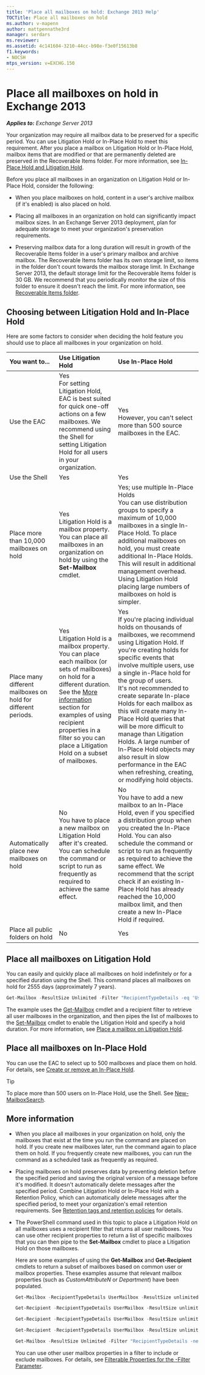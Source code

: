 ```yaml
---
title: 'Place all mailboxes on hold: Exchange 2013 Help'
TOCTitle: Place all mailboxes on hold
ms.author: v-mapenn
author: mattpennathe3rd
manager: serdars
ms.reviewer:
ms.assetid: 4c141604-3210-44cc-b98e-f3e0f15613b8
f1.keywords:
- NOCSH
mtps_version: v=EXCHG.150
---
```


# Place all mailboxes on hold in Exchange 2013

_**Applies to:** Exchange Server 2013_

Your organization may require all mailbox data to be preserved for a specific period. You can use Litigation Hold or In-Place Hold to meet this requirement. After you place a mailbox on Litigation Hold or In-Place Hold, mailbox items that are modified or that are permanently deleted are preserved in the Recoverable Items folder. For more information, see [In-Place Hold and Litigation Hold](in-place-and-litigation-holds-exchange-2013-help.md).

Before you place all mailboxes in an organization on Litigation Hold or In-Place Hold, consider the following:

- When you place mailboxes on hold, content in a user's archive mailbox (if it's enabled) is also placed on hold.

- Placing all mailboxes in an organization on hold can significantly impact mailbox sizes. In an Exchange Server 2013 deployment, plan for adequate storage to meet your organization's preservation requirements.

- Preserving mailbox data for a long duration will result in growth of the Recoverable Items folder in a user's primary mailbox and archive mailbox. The Recoverable Items folder has its own storage limit, so items in the folder don't count towards the mailbox storage limit. In Exchange Server 2013, the default storage limit for the Recoverable Items folder is 30 GB. We recommend that you periodically monitor the size of this folder to ensure it doesn't reach the limit. For more information, see [Recoverable Items folder](recoverable-items-folder-exchange-2013-help.md).

## Choosing between Litigation Hold and In-Place Hold

Here are some factors to consider when deciding the hold feature you should use to place all mailboxes in your organization on hold.

|**You want to...**|**Use Litigation Hold**|**Use In-Place Hold**|
|:-----|:-----|:-----|
|Use the EAC|Yes  <br/> For setting Litigation Hold, EAC is best suited for quick one-off actions on a few mailboxes. We recommend using the Shell for setting Litigation Hold for all users in your organization.|Yes  <br/> However, you can't select more than 500 source mailboxes in the EAC.|
|Use the Shell|Yes|Yes|
|Place more than 10,000 mailboxes on hold|Yes  <br/> Litigation Hold is a mailbox property. You can place all mailboxes in an organization on hold by using the **Set-Mailbox** cmdlet.|Yes; use multiple In-Place Holds  <br/> You can use distribution groups to specify a maximum of 10,000 mailboxes in a single In-Place Hold. To place additional mailboxes on hold, you must create additional In-Place Holds. This will result in additional management overhead. Using Litigation Hold placing large numbers of mailboxes on hold is simpler.|
|Place many different mailboxes on hold for different periods.|Yes  <br/> Litigation Hold is a mailbox property. You can place each mailbox (or sets of mailboxes) on hold for a different duration.  <br/> See the [More information](#more-information) section for examples of using recipient properties in a filter so you can place a Litigation Hold on a subset of mailboxes.|Yes  <br/> If you're placing individual holds on thousands of mailboxes, we recommend using Litigation Hold. If you're creating holds for specific events that involve multiple users, use a single in-Place hold for the group of users.  <br/> It's not recommended to create separate In-place Holds for each mailbox as this will create many In-Place Hold queries that will be more difficult to manage than Litigation Holds. A large number of In-Place Hold objects may also result in slow performance in the EAC when refreshing, creating, or modifying hold objects.|
|Automatically place new mailboxes on hold|No  <br/> You have to place a new mailbox on Litigation Hold after it's created. You can schedule the command or script to run as frequently as required to achieve the same effect.|No  <br/> You have to add a new mailbox to an In-Place Hold, even if you specified a distribution group when you created the In-Place Hold. You can also schedule the command or script to run as frequently as required to achieve the same effect. We recommend that the script check if an existing In-Place Hold has already reached the 10,000 mailbox limit, and then create a new In-Place Hold if required.|
|Place all public folders on hold|No|Yes|

## Place all mailboxes on Litigation Hold

You can easily and quickly place all mailboxes on hold indefinitely or for a specified duration using the Shell. This command places all mailboxes on hold for 2555 days (approximately 7 years).

```powershell
Get-Mailbox -ResultSize Unlimited -Filter "RecipientTypeDetails -eq 'UserMailbox'" | Set-Mailbox -LitigationHoldEnabled $true -LitigationHoldDuration 2555
```

The example uses the [Get-Mailbox](https://docs.microsoft.com/powershell/module/exchange/get-mailbox) cmdlet and a recipient filter to retrieve all user mailboxes in the organization, and then pipes the list of mailboxes to the [Set-Mailbox](https://docs.microsoft.com/powershell/module/exchange/set-mailbox) cmdlet to enable the Litigation Hold and specify a hold duration. For more information, see [Place a mailbox on Litigation Hold](place-a-mailbox-on-litigation-hold-exchange-2013-help.md).

## Place all mailboxes on In-Place Hold

You can use the EAC to select up to 500 mailboxes and place them on hold. For details, see [Create or remove an In-Place Hold](create-or-remove-in-place-holds-exchange-2013-help.md).

> [!TIP]
> To place more than 500 users on In-Place Hold, use the Shell. See [New-MailboxSearch](https://docs.microsoft.com/powershell/module/exchange/new-mailboxsearch).

## More information

- When you place all mailboxes in your organization on hold, only the mailboxes that exist at the time you run the command are placed on hold. If you create new mailboxes later, run the command again to place them on hold. If you frequently create new mailboxes, you can run the command as a scheduled task as frequently as required.

- Placing mailboxes on hold preserves data by preventing deletion before the specified period and saving the original version of a message before it's modified. It doesn't automatically delete messages after the specified period. Combine Litigation Hold or In-Place Hold with a Retention Policy, which can automatically delete messages after the specified period, to meet your organization's email retention requirements. See [Retention tags and retention policies](retention-tags-and-policies-exchange-2013-help.md) for details.

- The PowerShell command used in this topic to place a Litigation Hold on all mailboxes uses a recipient filter that returns all user mailboxes. You can use other recipient properties to return a list of specific mailboxes that you can then pipe to the **Set-Mailbox** cmdlet to place a Litigation Hold on those mailboxes.

    Here are some examples of using the **Get-Mailbox** and **Get-Recipient** cmdlets to return a subset of mailboxes based on common user or mailbox properties. These examples assume that relevant mailbox properties (such as _CustomAttributeN_ or _Department_) have been populated.

  ```powershell
  Get-Mailbox -RecipientTypeDetails UserMailbox -ResultSize unlimited -Filter 'CustomAttribute15 -eq "OneYearLitigationHold"'
  ```

  ```powershell
  Get-Recipient -RecipientTypeDetails UserMailbox -ResultSize unlimited -Filter 'Department -eq "HR"'
  ```

  ```powershell
  Get-Recipient -RecipientTypeDetails UserMailbox -ResultSize unlimited -Filter 'PostalCode -eq "98052"'
  ```

  ```powershell
  Get-Recipient -RecipientTypeDetails UserMailbox -ResultSize unlimited -Filter 'StateOrProvince -eq "WA"'
  ```

  ```powershell
  Get-Mailbox -ResultSize Unlimited -Filter "RecipientTypeDetails -ne 'DiscoveryMailbox'"
  ```

  You can use other user mailbox properties in a filter to include or exclude mailboxes. For details, see [Filterable Properties for the -Filter Parameter](https://docs.microsoft.com/powershell/exchange/filter-properties).
